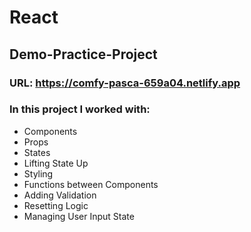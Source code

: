 # React

## Demo-Practice-Project

### URL: https://comfy-pasca-659a04.netlify.app

### In this project I worked with:

- Components
- Props
- States
- Lifting State Up
- Styling
- Functions between Components
- Adding Validation
- Resetting Logic
- Managing User Input State

